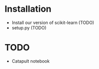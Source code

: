 Installation
============

* Install our version of scikit-learn (TODO)
* setup.py (TODO)

TODO
====

* Catapult notebook